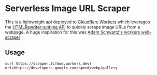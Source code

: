 # Serverless Image URL Scraper

This is a lightweight api deployed to [Cloudflare Workers](https://workers.cloudflare.com/) which leverages the [HTMLRewriter runtime API](https://developers.cloudflare.com/workers/runtime-apis/html-rewriter) to quickly scrape image URLs from a webpage. A huge inspiration for this was [Adam Schwartz's workers web-scraper](https://workers.cloudflare.com/built-with/projects/web-scraper)

## Usage
```
curl https://scraper.tifmoe.workers.dev?url=https://developers.google.com/speed/webp/gallery
```
